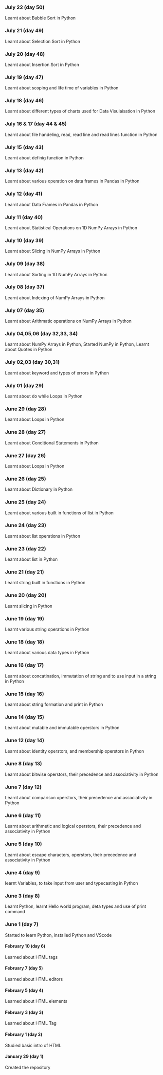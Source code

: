 ### July 22 (day 50)
Learnt about Bubble Sort in Python

### July 21 (day 49)
Learnt about Selection Sort in Python

### July 20 (day 48)
Learnt about Insertion Sort in Python

### July 19 (day 47)
Learnt about scoping and life time of variables in Python

### July 18 (day 46)
Learnt about different types of charts used for Data Visulaisation in Python

### July 16 & 17 (day 44 & 45)
Learnt about file handeling, read, read line and read lines function in Python

### July 15 (day 43)
Learnt about definig function in Python

### July 13 (day 42)
Learnt about various operation on data frames in Pandas in Python

### July 12 (day 41)
Learnt about Data Frames in Pandas in Python

### July 11 (day 40)
Learnt about Statistical Operations on 1D NumPy Arrays in Python

### July 10 (day 39)
Learnt about Slicing in NumPy Arrays in Python

### July 09 (day 38)
Learnt about Sorting in 1D NumPy Arrays in Python

### July 08 (day 37)
Learnt about Indexing of NumPy Arrays in Python

### July 07 (day 35)
Learnt about Arithmatic operations on NumPy Arrays in Python

### July 04,05,06 (day 32,33, 34)
Learnt about NumPy Arrays in Python,
Started NumPy in Python,
Learnt about Quotes in Python

### July 02,03 (day 30,31)
Learnt about keyword and types of errors in Python

### July 01 (day 29)
Learnt about do while Loops in Python

### June 29 (day 28)
Learnt about Loops in Python

### June 28 (day 27)
Learnt about Conditional Statements in Python

### June 27 (day 26)
Learnt about Loops in Python

### June 26 (day 25)
Learnt about Dictionary in Python

### June 25 (day 24)
Learnt about various built in functions of list in Python

### June 24 (day 23)
Learnt about list operations in Python

### June 23 (day 22)
Learnt about list in Python

### June 21 (day 21)
Learnt string built in functions in Python

### June 20 (day 20)
Learnt slicing in Python

### June 19 (day 19)
Learnt various string operations in Python

### June 18 (day 18)
Learnt about various data types in Python

### June 16 (day 17)
Learnt about concatination, immutation of string and to use input in a string in Python

### June 15 (day 16)
Learnt about string formation and print in Python

### June 14 (day 15)
Learnt about mutable and immutable operstors in Python

### June 12 (day 14)
Learnt about identity operstors, and membership operstors in Python

### June 8 (day 13)
Learnt about bitwise operstors, their precedence and associativity in Python

### June 7 (day 12)
Learnt about comparison operstors, their precedence and associativity in Python

### June 6 (day 11)
Learnt about arithmetic and logical operstors, their precedence and associativity in Python

### June 5 (day 10)
Learnt about escape characters, operstors, their precedence and associativity in Python

### June 4 (day 9)
learnt Variables, to take input from user and typecasting in Python

### June 3 (day 8)
Learnt Python, learnt Hello world program, deta types and use of print command

### June 1 (day 7)
Started to learn Python,
installed Python and VScode

#### February 10 (day 6)
Learned about HTML tags

#### February 7 (day 5)
Learned about HTML editors

#### February 5 (day 4)
Learned about HTML elements

#### February 3 (day 3)
Learned about HTML Tag

#### February 1 (day 2)
Studied basic intro of HTML

#### January 29 (day 1)
Created the repository 
